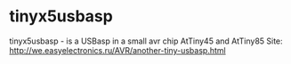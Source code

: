 # tinyx5usbasp
tinyx5usbasp - is a USBasp in a small avr chip AtTiny45 and AtTiny85
Site:
http://we.easyelectronics.ru/AVR/another-tiny-usbasp.html